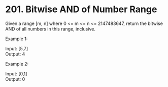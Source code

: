 # 201. Bitwise AND of Number Range

Given a range [m, n] where 0 <= m <= n <= 2147483647, return the bitwise AND of all numbers in this range, inclusive.

Example 1:

Input: [5,7] \
Output: 4

Example 2:

Input: [0,1] \
Output: 0